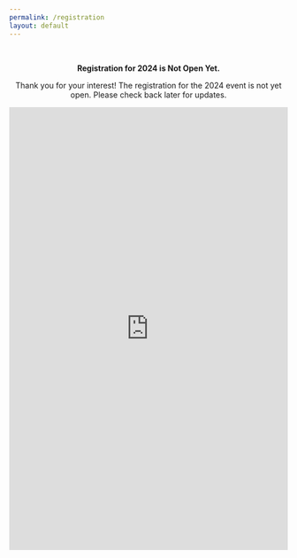 ```yaml
---
permalink: /registration
layout: default
---
```



<style type="text/css" media="screen">
  .container {
    margin: 10px auto;
    max-width: 600px;
    text-align: center;
  }
  h1 {
    margin: 30px 0;
    font-size: 4em;
    line-height: 1;
    letter-spacing: -1px;
  }
</style>

<div class="container">
<br/>
  <p><strong>Registration for 2024 is Not Open Yet.</strong></p>
        <p>Thank you for your interest! The registration for the 2024 event is not yet open. Please check back later for updates.</p>
 <iframe src="https://forms.gle/ASJ9L3pEARKMV7bdA" width="100%" height="800" frameborder="0" marginheight="0" marginwidth="0">Loading…</iframe>


</div>
